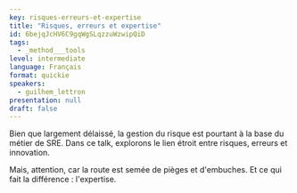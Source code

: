 ```yaml
---
key: risques-erreurs-et-expertise
title: "Risques, erreurs et expertise"
id: 6bejqJcHV6C9gqWgSLqzzuWzwipQiD
tags:
  - _method___tools
level: intermediate
language: Français
format: quickie
speakers:
  - guilhem_lettron
presentation: null
draft: false
---
```


Bien que largement délaissé, la gestion du risque est pourtant à la base du métier de SRE.
Dans ce talk, explorons le lien étroit entre risques, erreurs et innovation.

Mais, attention, car la route est semée de pièges et d'embuches.
Et ce qui fait la différence : l'expertise.
